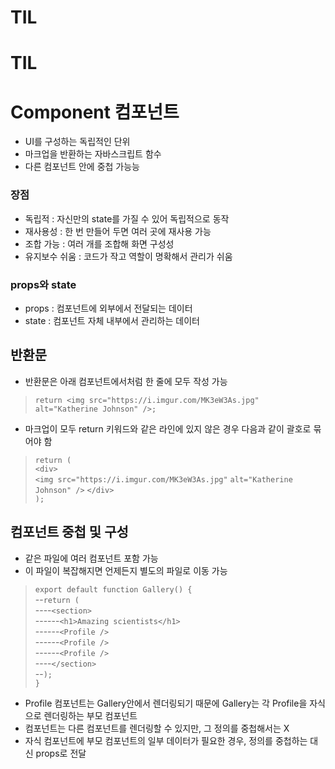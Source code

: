 # TIL
# TIL
# Component 컴포넌트
- UI를 구성하는 독립적인 단위
- 마크업을 반환하는 자바스크립트 함수
- 다른 컴포넌트 안에 중첩 가능능

### 장점  
- 독립적 : 자신만의 state를 가질 수 있어 독립적으로 동작
- 재사용성 : 한 번 만들어 두면 여러 곳에 재사용 가능
- 조합 가능 : 여러 개를 조합해 화면 구성성
- 유지보수 쉬움 : 코드가 작고 역할이 명확해서 관리가 쉬움

### props와 state
- props : 컴포넌트에 외부에서 전달되는 데이터
- state : 컴포넌트 자체 내부에서 관리하는 데이터

## 반환문
- 반환문은 아래 컴포넌트에서처럼 한 줄에 모두 작성 가능
>`return <img src="https://i.imgur.com/MK3eW3As.jpg" alt="Katherine Johnson" />;`
- 마크업이 모두 return 키워드와 같은 라인에 있지 않은 경우 다음과 같이 괄호로 묶어야 함
>`return (`   
  `<div>`  
    `<img src="https://i.imgur.com/MK3eW3As.jpg"` `alt="Katherine Johnson" />`
  `</div>`   
`);`

## 컴포넌트 중첩 및 구성 
- 같은 파일에 여러 컴포넌트 포함 가능
- 이 파일이 복잡해지면 언제든지 별도의 파일로 이동 가능
>`export default function Gallery() {`  
>--`return (`  
>----`<section>`  
>------`<h1>Amazing scientists</h1>`  
>------`<Profile />`  
>------`<Profile />`  
>------`<Profile />`  
>----`</section>`  
>--`);`  
>`}`
- Profile 컴포넌트는 Gallery안에서 렌더링되기 때문에 Gallery는 각 Profile을 자식으로 렌더링하는 부모 컴포넌트
- 컴포넌트는 다른 컴포넌트를 렌더링할 수 있지만, 그 정의를 중첩해서는 X
- 자식 컴포넌트에 부모 컴포넌트의 일부 데이터가 필요한 경우, 정의를 중첩하는 대신 props로 전달